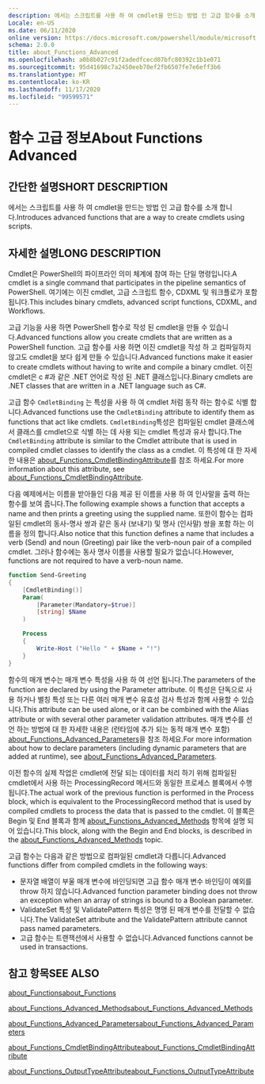 ```yaml
---
description: 에서는 스크립트를 사용 하 여 cmdlet을 만드는 방법 인 고급 함수를 소개 합니다.
Locale: en-US
ms.date: 06/11/2020
online version: https://docs.microsoft.com/powershell/module/microsoft.powershell.core/about/about_functions_advanced?view=powershell-7.2&WT.mc_id=ps-gethelp
schema: 2.0.0
title: about_Functions_Advanced
ms.openlocfilehash: a0b8b027c91f2adedfcecd07bfc80392c1b1e071
ms.sourcegitcommit: 95d41698c7a2450eeb70ef2fb6507fe7e6eff3b6
ms.translationtype: MT
ms.contentlocale: ko-KR
ms.lasthandoff: 11/17/2020
ms.locfileid: "99599571"
---
```

# <a name="about-functions-advanced"></a><span data-ttu-id="ea70e-103">함수 고급 정보</span><span class="sxs-lookup"><span data-stu-id="ea70e-103">About Functions Advanced</span></span>

## <a name="short-description"></a><span data-ttu-id="ea70e-104">간단한 설명</span><span class="sxs-lookup"><span data-stu-id="ea70e-104">SHORT DESCRIPTION</span></span>
<span data-ttu-id="ea70e-105">에서는 스크립트를 사용 하 여 cmdlet을 만드는 방법 인 고급 함수를 소개 합니다.</span><span class="sxs-lookup"><span data-stu-id="ea70e-105">Introduces advanced functions that are a way to create cmdlets using scripts.</span></span>

## <a name="long-description"></a><span data-ttu-id="ea70e-106">자세한 설명</span><span class="sxs-lookup"><span data-stu-id="ea70e-106">LONG DESCRIPTION</span></span>

<span data-ttu-id="ea70e-107">Cmdlet은 PowerShell의 파이프라인 의미 체계에 참여 하는 단일 명령입니다.</span><span class="sxs-lookup"><span data-stu-id="ea70e-107">A cmdlet is a single command that participates in the pipeline semantics of PowerShell.</span></span> <span data-ttu-id="ea70e-108">여기에는 이진 cmdlet, 고급 스크립트 함수, CDXML 및 워크플로가 포함 됩니다.</span><span class="sxs-lookup"><span data-stu-id="ea70e-108">This includes binary cmdlets, advanced script functions, CDXML, and Workflows.</span></span>

<span data-ttu-id="ea70e-109">고급 기능을 사용 하면 PowerShell 함수로 작성 된 cmdlet을 만들 수 있습니다.</span><span class="sxs-lookup"><span data-stu-id="ea70e-109">Advanced functions allow you create cmdlets that are written as a PowerShell function.</span></span> <span data-ttu-id="ea70e-110">고급 함수를 사용 하면 이진 cmdlet을 작성 하 고 컴파일하지 않고도 cmdlet을 보다 쉽게 만들 수 있습니다.</span><span class="sxs-lookup"><span data-stu-id="ea70e-110">Advanced functions make it easier to create cmdlets without having to write and compile a binary cmdlet.</span></span> <span data-ttu-id="ea70e-111">이진 cmdlet은 c #과 같은 .NET 언어로 작성 된 .NET 클래스입니다.</span><span class="sxs-lookup"><span data-stu-id="ea70e-111">Binary cmdlets are .NET classes that are written in a .NET language such as C#.</span></span>

<span data-ttu-id="ea70e-112">고급 함수 `CmdletBinding` 는 특성을 사용 하 여 cmdlet 처럼 동작 하는 함수로 식별 합니다.</span><span class="sxs-lookup"><span data-stu-id="ea70e-112">Advanced functions use the `CmdletBinding` attribute to identify them as functions that act like cmdlets.</span></span> <span data-ttu-id="ea70e-113">`CmdletBinding`특성은 컴파일된 cmdlet 클래스에서 클래스를 cmdlet으로 식별 하는 데 사용 되는 cmdlet 특성과 유사 합니다.</span><span class="sxs-lookup"><span data-stu-id="ea70e-113">The `CmdletBinding` attribute is similar to the Cmdlet attribute that is used in compiled cmdlet classes to identify the class as a cmdlet.</span></span> <span data-ttu-id="ea70e-114">이 특성에 대 한 자세한 내용은 [about_Functions_CmdletBindingAttribute](about_Functions_CmdletBindingAttribute.md)를 참조 하세요.</span><span class="sxs-lookup"><span data-stu-id="ea70e-114">For more information about this attribute, see [about_Functions_CmdletBindingAttribute](about_Functions_CmdletBindingAttribute.md).</span></span>

<span data-ttu-id="ea70e-115">다음 예제에서는 이름을 받아들인 다음 제공 된 이름을 사용 하 여 인사말을 출력 하는 함수를 보여 줍니다.</span><span class="sxs-lookup"><span data-stu-id="ea70e-115">The following example shows a function that accepts a name and then prints a greeting using the supplied name.</span></span> <span data-ttu-id="ea70e-116">또한이 함수는 컴파일된 cmdlet의 동사-명사 쌍과 같은 동사 (보내기) 및 명사 (인사말) 쌍을 포함 하는 이름을 정의 합니다.</span><span class="sxs-lookup"><span data-stu-id="ea70e-116">Also notice that this function defines a name that includes a verb (Send) and noun (Greeting) pair like the verb-noun pair of a compiled cmdlet.</span></span> <span data-ttu-id="ea70e-117">그러나 함수에는 동사 명사 이름을 사용할 필요가 없습니다.</span><span class="sxs-lookup"><span data-stu-id="ea70e-117">However, functions are not required to have a verb-noun name.</span></span>

```powershell
function Send-Greeting
{
    [CmdletBinding()]
    Param(
        [Parameter(Mandatory=$true)]
        [string] $Name
    )

    Process
    {
        Write-Host ("Hello " + $Name + "!")
    }
}
```

<span data-ttu-id="ea70e-118">함수의 매개 변수는 매개 변수 특성을 사용 하 여 선언 됩니다.</span><span class="sxs-lookup"><span data-stu-id="ea70e-118">The parameters of the function are declared by using the Parameter attribute.</span></span>
<span data-ttu-id="ea70e-119">이 특성은 단독으로 사용 하거나 별칭 특성 또는 다른 여러 매개 변수 유효성 검사 특성과 함께 사용할 수 있습니다.</span><span class="sxs-lookup"><span data-stu-id="ea70e-119">This attribute can be used alone, or it can be combined with the Alias attribute or with several other parameter validation attributes.</span></span> <span data-ttu-id="ea70e-120">매개 변수를 선언 하는 방법에 대 한 자세한 내용은 (런타임에 추가 되는 동적 매개 변수 포함) [about_Functions_Advanced_Parameters](about_Functions_Advanced_Parameters.md)을 참조 하세요.</span><span class="sxs-lookup"><span data-stu-id="ea70e-120">For more information about how to declare parameters (including dynamic parameters that are added at runtime), see [about_Functions_Advanced_Parameters](about_Functions_Advanced_Parameters.md).</span></span>

<span data-ttu-id="ea70e-121">이전 함수의 실제 작업은 cmdlet에 전달 되는 데이터를 처리 하기 위해 컴파일된 cmdlet에서 사용 하는 ProcessingRecord 메서드와 동일한 프로세스 블록에서 수행 됩니다.</span><span class="sxs-lookup"><span data-stu-id="ea70e-121">The actual work of the previous function is performed in the Process block, which is equivalent to the ProcessingRecord method that is used by compiled cmdlets to process the data that is passed to the cmdlet.</span></span> <span data-ttu-id="ea70e-122">이 블록은 Begin 및 End 블록과 함께 [about_Functions_Advanced_Methods](about_Functions_Advanced_Methods.md) 항목에 설명 되어 있습니다.</span><span class="sxs-lookup"><span data-stu-id="ea70e-122">This block, along with the Begin and End blocks, is described in the [about_Functions_Advanced_Methods](about_Functions_Advanced_Methods.md) topic.</span></span>

<span data-ttu-id="ea70e-123">고급 함수는 다음과 같은 방법으로 컴파일된 cmdlet과 다릅니다.</span><span class="sxs-lookup"><span data-stu-id="ea70e-123">Advanced functions differ from compiled cmdlets in the following ways:</span></span>

- <span data-ttu-id="ea70e-124">문자열 배열이 부울 매개 변수에 바인딩되면 고급 함수 매개 변수 바인딩이 예외를 throw 하지 않습니다.</span><span class="sxs-lookup"><span data-stu-id="ea70e-124">Advanced function parameter binding does not throw an exception when an array of strings is bound to a Boolean parameter.</span></span>
- <span data-ttu-id="ea70e-125">ValidateSet 특성 및 ValidatePattern 특성은 명명 된 매개 변수를 전달할 수 없습니다.</span><span class="sxs-lookup"><span data-stu-id="ea70e-125">The ValidateSet attribute and the ValidatePattern attribute cannot pass named parameters.</span></span>
- <span data-ttu-id="ea70e-126">고급 함수는 트랜잭션에서 사용할 수 없습니다.</span><span class="sxs-lookup"><span data-stu-id="ea70e-126">Advanced functions cannot be used in transactions.</span></span>

## <a name="see-also"></a><span data-ttu-id="ea70e-127">참고 항목</span><span class="sxs-lookup"><span data-stu-id="ea70e-127">SEE ALSO</span></span>

[<span data-ttu-id="ea70e-128">about_Functions</span><span class="sxs-lookup"><span data-stu-id="ea70e-128">about_Functions</span></span>](about_Functions.md)

[<span data-ttu-id="ea70e-129">about_Functions_Advanced_Methods</span><span class="sxs-lookup"><span data-stu-id="ea70e-129">about_Functions_Advanced_Methods</span></span>](about_Functions_Advanced_Methods.md)

[<span data-ttu-id="ea70e-130">about_Functions_Advanced_Parameters</span><span class="sxs-lookup"><span data-stu-id="ea70e-130">about_Functions_Advanced_Parameters</span></span>](about_Functions_Advanced_Parameters.md)

[<span data-ttu-id="ea70e-131">about_Functions_CmdletBindingAttribute</span><span class="sxs-lookup"><span data-stu-id="ea70e-131">about_Functions_CmdletBindingAttribute</span></span>](about_Functions_CmdletBindingAttribute.md)

[<span data-ttu-id="ea70e-132">about_Functions_OutputTypeAttribute</span><span class="sxs-lookup"><span data-stu-id="ea70e-132">about_Functions_OutputTypeAttribute</span></span>](about_Functions_OutputTypeAttribute.md)
